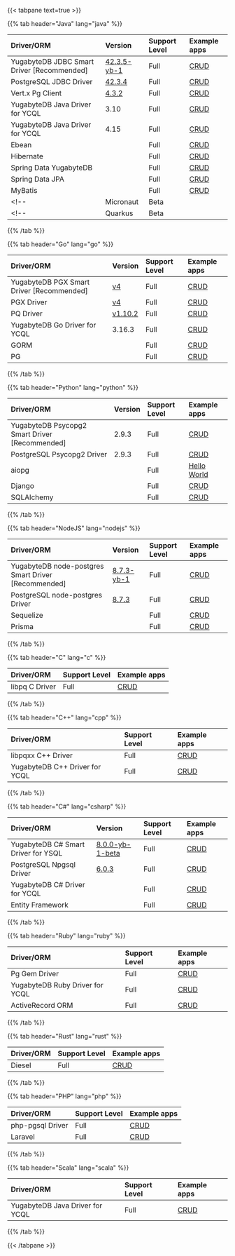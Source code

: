 <!--
+++
private = true
+++
-->

{{< tabpane text=true >}}

  {{% tab header="Java" lang="java" %}}

| Driver/ORM | Version | Support Level | Example apps |
| :--------- | :------ | :------------ | :----------- |
| YugabyteDB JDBC Smart Driver [Recommended] | [42.3.5-yb-1](https://mvnrepository.com/artifact/com.yugabyte/jdbc-yugabytedb/42.3.5-yb-1) | Full | [CRUD](/preview/drivers-orms/java/yugabyte-jdbc/) |
| PostgreSQL JDBC Driver  | [42.3.4](https://mvnrepository.com/artifact/org.postgresql/postgresql/42.3.4) | Full | [CRUD](/preview/drivers-orms/java/postgres-jdbc/) |
| Vert.x Pg Client       | [4.3.2](https://mvnrepository.com/artifact/io.vertx/vertx-core/4.3.2) | Full | [CRUD](/preview/drivers-orms/java/ysql-vertx-pg-client/) |
| YugabyteDB Java Driver for YCQL | 3.10 | Full | [CRUD](/preview/drivers-orms/java/ycql) |
| YugabyteDB Java Driver for YCQL | 4.15 | Full | [CRUD](/preview/drivers-orms/java/ycql-4.x) |
| Ebean                   | | Full | [CRUD](/preview/drivers-orms/java/ebean/) |
| Hibernate               | | Full | [CRUD](/preview/drivers-orms/java/hibernate/) |
| Spring Data YugabyteDB  | | Full | [CRUD](/preview/integrations/spring-framework/sdyb/#examples) |
| Spring Data JPA         | | Full | [CRUD](/preview/integrations/spring-framework/sd-jpa/#fundamentals) |
| MyBatis                 | | Full | [CRUD](/preview/drivers-orms/java/mybatis/) |
<!-- | Micronaut | Beta |  | -->
<!-- | Quarkus | Beta |  | -->

  {{% /tab %}}

  {{% tab header="Go" lang="go" %}}

| Driver/ORM | Version | Support Level | Example apps |
| :--------- | :------ | :------------ | :----------- |
| YugabyteDB PGX Smart Driver [Recommended] | [v4](https://pkg.go.dev/github.com/yugabyte/pgx/) | Full | [CRUD](/preview/drivers-orms/go/yb-pgx/) |
| PGX Driver | [v4](https://pkg.go.dev/github.com/jackc/pgx/) | Full | [CRUD](/preview/drivers-orms/go/pgx/) |
| PQ Driver  | [v1.10.2](https://github.com/lib/pq/releases/tag/v1.10.2/) | Full | [CRUD](/preview/drivers-orms/go/pq/) |
| YugabyteDB Go Driver for YCQL | 3.16.3 | Full | [CRUD](/preview/drivers-orms/go/ycql) |
| GORM       | | Full | [CRUD](/preview/drivers-orms/go/gorm/) |
| PG         | | Full | [CRUD](/preview/drivers-orms/go/pg/) |

  {{% /tab %}}

  {{% tab header="Python" lang="python" %}}

| Driver/ORM | Version | Support Level | Example apps |
| :--------- | :------ | :------------ | :----------- |
| YugabyteDB Psycopg2 Smart Driver [Recommended] | 2.9.3 |Full | [CRUD](/preview/drivers-orms/python/yugabyte-psycopg2/) |
| PostgreSQL Psycopg2 Driver | 2.9.3 | Full | [CRUD](/preview/drivers-orms/python/postgres-psycopg2/) |
| aiopg      | | Full | [Hello World](/preview/drivers-orms/python/aiopg/) |
| Django     | | Full | [CRUD](/preview/drivers-orms/python/django/) |
| SQLAlchemy | | Full | [CRUD](/preview/drivers-orms/python/sqlalchemy/) |

  {{% /tab %}}

  {{% tab header="NodeJS" lang="nodejs" %}}

| Driver/ORM | Version | Support Level | Example apps |
| :--------- | :------ | :------------ | :----------- |
| YugabyteDB node-postgres Smart Driver [Recommended] | [8.7.3-yb-1](https://www.npmjs.com/package/pg) | Full | [CRUD](/preview/drivers-orms/nodejs/yugabyte-node-driver/) |
| PostgreSQL node-postgres Driver | [8.7.3](https://www.npmjs.com/package/pg) | Full | [CRUD](/preview/drivers-orms/nodejs/postgres-node-driver/) |
| Sequelize | | Full | [CRUD](/preview/drivers-orms/nodejs/sequelize/) |
| Prisma    | | Full | [CRUD](/preview/drivers-orms/nodejs/prisma/) |

  {{% /tab %}}

  {{% tab header="C" lang="c" %}}

| Driver/ORM | Support Level | Example apps |
| :--------- | :------------ | :----------- |
| libpq C Driver| Full | [CRUD](/preview/drivers-orms/c/ysql/) |

  {{% /tab %}}

  {{% tab header="C++" lang="cpp" %}}

| Driver/ORM | Support Level | Example apps |
| :--------- | :------------ | :----------- |
| libpqxx C++ Driver             | Full | [CRUD](/preview/drivers-orms/cpp/ysql/) |
| YugabyteDB C++ Driver for YCQL | Full | [CRUD](/preview/drivers-orms/cpp/ycql/) |

  {{% /tab %}}

  {{% tab header="C#" lang="csharp" %}}

| Driver/ORM | Version | Support Level |Example apps |
| :--------- | :------ | :------------ | :---------- |
| YugabyteDB C# Smart Driver for YSQL | [8.0.0-yb-1-beta](https://www.nuget.org/packages/NpgsqlYugabyteDB/) | Full | [CRUD](/preview/drivers-orms/csharp/ysql/) |
| PostgreSQL Npgsql Driver      | [6.0.3](https://www.nuget.org/packages/Npgsql/) | Full | [CRUD](/preview/drivers-orms/csharp/postgres-npgsql/) |
| YugabyteDB C# Driver for YCQL | | Full | [CRUD](/preview/drivers-orms/csharp/ycql/) |
| Entity Framework              | | Full | [CRUD](/preview/drivers-orms/csharp/entityframework/) |

  {{% /tab %}}

  {{% tab header="Ruby" lang="ruby" %}}

| Driver/ORM | Support Level | Example apps |
| :--------- | :------------ | :----------- |
| Pg Gem Driver                   | Full | [CRUD](/preview/drivers-orms/ruby/ysql-pg/) |
| YugabyteDB Ruby Driver for YCQL | Full | [CRUD](/preview/drivers-orms/ruby/ycql/) |
| ActiveRecord ORM                | Full | [CRUD](/preview/drivers-orms/ruby/activerecord/) |

  {{% /tab %}}

  {{% tab header="Rust" lang="rust" %}}

| Driver/ORM | Support Level | Example apps |
| :--------- | :------------ | :----------- |
| Diesel     | Full | [CRUD](/preview/drivers-orms/rust/diesel/) |

  {{% /tab %}}

  {{% tab header="PHP" lang="php" %}}

| Driver/ORM | Support Level | Example apps |
| :--------- | :------------ | :----------- |
| php-pgsql Driver | Full | [CRUD](/preview/drivers-orms/php/ysql/) |
| Laravel          | Full | [CRUD](/preview/drivers-orms/php/laravel/) |

  {{% /tab %}}

  {{% tab header="Scala" lang="scala" %}}

| Driver/ORM | Support Level | Example apps |
| :--------- | :------------ | :----------- |
| YugabyteDB Java Driver for YCQL | Full | [CRUD](/preview/drivers-orms/scala/ycql/) |

  {{% /tab %}}

{{< /tabpane >}}
